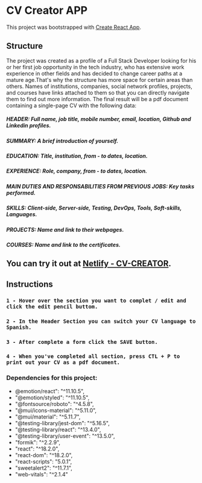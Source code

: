 # CV Creator APP

This project was bootstrapped with [Create React App](https://github.com/facebook/create-react-app).

## Structure
The project was created as a profile of a Full Stack Developer looking for his or her first job opportunity in the tech industry, who has extensive work experience in other fields and has decided to change career paths at a mature age.That's why the structure has more space for certain areas than others.
Names of institutions, companies, social network profiles, projects, and courses have links attached to them so that you can directly navigate them to find out more information.
The final result will be a pdf document containing a single-page CV with the following data:
##### HEADER: Full name, job title, mobile number, email, location, Github and Linkedin profiles.
##### SUMMARY: A brief introduction of yourself.
##### EDUCATION: Title, institution, from - to dates, location.
##### EXPERIENCE: Role, company, from - to dates, location.
##### MAIN DUTIES AND RESPONSABILITIES FROM PREVIOUS JOBS: Key tasks performed. 
##### SKILLS: Client-side, Server-side, Testing, DevOps, Tools, Soft-skills, Languages.
##### PROJECTS: Name and link to their webpages.
##### COURSES: Name and link to the certificates.

## You can try it out at [Netlify - CV-CREATOR](https://cv-creator-pinoen.netlify.app/).

## Instructions

### `1 - Hover over the section you want to complet / edit and click the edit pencil buttom.`
### `2 - In the Header Section you can switch your CV language to Spanish.`
### `3 - After complete a form click the SAVE button.`
### `4 - When you've completed all section, press CTL + P to print out your CV as a pdf document.`


### Dependencies for this project:
- @emotion/react": "^11.10.5",
- "@emotion/styled": "^11.10.5",
- "@fontsource/roboto": "^4.5.8",
- "@mui/icons-material": "^5.11.0",
- "@mui/material": "^5.11.7",
- "@testing-library/jest-dom": "^5.16.5",
- "@testing-library/react": "^13.4.0",
- "@testing-library/user-event": "^13.5.0",
- "formik": "^2.2.9",
- "react": "^18.2.0",
- "react-dom": "^18.2.0",
- "react-scripts": "5.0.1",
- "sweetalert2": "^11.7.1",
- "web-vitals": "^2.1.4"
